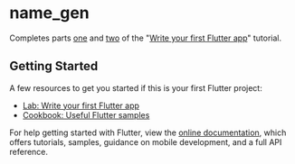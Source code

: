 # name_gen

Completes parts [one](https://flutter.dev/docs/get-started/codelab) and
[two](https://codelabs.developers.google.com/codelabs/first-flutter-app-pt2) of the
"[Write your first Flutter app](https://flutter.dev/docs/get-started/codelab)" tutorial.

## Getting Started

A few resources to get you started if this is your first Flutter project:

- [Lab: Write your first Flutter app](https://flutter.dev/docs/get-started/codelab)
- [Cookbook: Useful Flutter samples](https://flutter.dev/docs/cookbook)

For help getting started with Flutter, view the
[online documentation](https://flutter.dev/docs), which offers tutorials,
samples, guidance on mobile development, and a full API reference.
